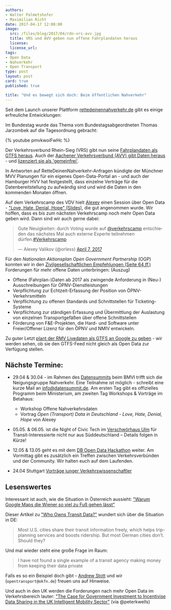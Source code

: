 ```yaml
---
authors:
- Walter Palmetshofer
- Maximilian Richt
date: 2017-04-17 12:00:00
image:
  src: /files/blog/2017/04/rdn-vrs-avv.jpg
  title: VRS und AVV geben nun offene Fahrplandaten heraus
  license: 
  license_url:
tags:
- Open Data
- Nahverkehr
- Open Transport
type: post
layout: post
card: true
published: true

title: "Und es bewegt sich doch: Beim öffentlichen Nahverkehr"
---
```


Seit dem Launch unserer Plattform [rettedeinennahverkehr.de](https://rettedeinennahverkehr.de/) gibt es einige erfreuliche Entwicklungen:

Im Bundestag wurde das Thema vom Bundestagsabgeordneten Thomas Jarzombek auf die Tagesordnung gebracht:

{% youtube pmvkwoiFwHc %}

Der Verkehrsverbund Rhein-Sieg (VRS) gibt nun seine [Fahrplandaten als GTFS heraus](https://www.vrsinfo.de/fahrplan/oepnv-daten-fuer-webentwickler.html). Auch der [Aachener Verkehrsverbund (AVV) gibt Daten heraus](http://data.ndovloket.nl/avv/) - und [lizenziert sie als 'gemeinfrei'](http://data.ndovloket.nl/avv/lizenz_und_readme.txt).

In Antworten auf RetteDeinenNahverkehr-Anfragen kündigte der Münchner MVV Planungen für ein eigenes Open-Data-Portal an - und auch der Hamburger HVV hat festgestellt, dass einzelne Verträge für die Datenbereitstellung zu aufwändig sind und wird die Daten in den kommenden Monaten öffnen.

Auf dem Verkehrscamp des VDV hielt [Alexey](https://twitter.com/orless/status/850286156587597826) einen Session über Open Data - ["Love, Hate, Denial, Hope" (Slides)](https://de.slideshare.net/orless/open-transport-data-in-deutschland-love-hate-denial-hope), die gut angenommen wurde. Wir hoffen, dass es bis zum nächsten Verkehrscamp noch mehr Open Data geben wird. Dann sind wir auch gerne dabei:

<blockquote class="twitter-tweet" data-lang="en"><p lang="de" dir="ltr">Gute Neuigkeiten: durch Voting wurde auf <a href="https://twitter.com/verkehrscamp">@verkehrscamp</a> entschieden das nächstes Mal auch externe Experte teilnehmen dürfen.<a href="https://twitter.com/hashtag/Verkehrscamp?src=hash">#Verkehrscamp</a></p>&mdash; Alexey Valikov (@orless) <a href="https://twitter.com/orless/status/850334094407979008">April 7, 2017</a></blockquote>

Für den _Nationalen Aktionsplan Open Government Partnership_ (OGP) konnten wir in den [Zivilgesellschaftlichen Empfehlungen (Seite 64 _ff._)](https://opengovpartnership.de/files/2017/03/170323_Zivilgesellschaftliche_Empfehlungen_NAP_OGP.pdf#page=64) Forderungen für mehr offene Daten unterbringen: (Auszug)

  * Offene (Fahrplan-)Daten ab 2017 als zwingende Anforderung in (Neu-) Ausschreibungen für ÖPNV-Dienstleistungen
  * Verpflichtung zur Echtzeit-Erfassung der Position von ÖPNV-Verkehrsmitteln
  * Verpflichtung zu offenen Standards und Schnittstellen für Ticketing-Systeme
  * Verpflichtung zur ständigen Erfassung und Übermittlung der Auslastung von einzelnen Transportgefäßen über offene Schnittstellen
  * Förderung von F&E-Projekten, die Hard- und Software unter Freier/Offener Lizenz für den ÖPNV und NMIV entwickeln. 

Zu guter Letzt [plant der RMV Livedaten als GTFS an Google zu geben](http://www.fnp.de/lokales/frankfurt/RMV-Chef-Knut-Ringat-bdquo-Digitalisierung-veraendert-die-Mobilitaet-ldquo;art675,2569135) - wir werden sehen, ob sie den GTFS-Feed nicht gleich als Open Data zur Verfügung stellen.

## Nächste Termine:
* 29.04 & 30.04 - im Rahmen des [Datensummits](https://datensummit.de) beim BMVI trifft sich die Neigungsgruppe Nahverkehr. Eine Teilnahme ist möglich - schreibt eine kurze Mail an info@datensummit.de.
  Am ersten Tag gibt es offizielles Programm beim Ministerium, am zweiten Tag Workshops & Vorträge im Betahaus:
  * Workshop Offene Nahverkehrsdaten
  * Vortrag _Open (Transport) Data in Deutschland - Love, Hate, Denial, Hope_ von Alexey

* 05.05. & 06.05. ist die Night of Civic Tech im [Verschwörhaus Ulm](http://verschwoerhaus.de) für Transit-Interessierte nicht nur aus Süddeutschland – Details folgen in Kürze!

* 12.05 & 13.05 geht es mit dem [DB Open Data Hackathon](https://www.mindboxberlin.com/index.php/db-hackathon-may-2017.html) weiter. Am Vormittag gibt es zusätzlich ein Treffen zwischen Verkehrsverbünden und der Community. Wir halten euch auf dem Laufenden.

* 24.04 Stuttgart [Vorträge junger Verkehrswissenschaftler](http://hamburg.dvwg.de/veranstaltungen/veranstaltungskalender/veranstaltung/datum/2017/04/24/vortraege-junger-verkehrswissenschaftler-4.html) 

## Lesenswertes

Interessant ist auch, wie die Situation in Österreich aussieht: ["Warum Google Maps die Wiener so viel zu Fuß gehen lässt"](http://derstandard.at/2000055668178/Warum-Google-Maps-die-Wiener-so-viel-zu-Fuss-gehen)

Dieser Artikel zu ["Who Owns Transit Data?"](https://www.citylab.com/transportation/2017/04/who-owns-transit-data/522444/) wundert sich über die Situation in DE:
> Most U.S. cities share their transit information freely, which helps trip-planning services and boosts ridership. But most German cities don’t. Should they?

Und mal wieder steht eine große Frage im Raum:

> I have not found a single example of a transit agency making money from keeping their data private

Falls es so ein Beispiel doch gibt - [Andrew Stott](https://twitter.com/DirDigEng) und wir (`opentransport@okfn.de`) freuen uns auf Hinweise.

Und auch in den UK werden die Forderungen nach mehr Open Data im Verkehrsbereich lauter: ["The Case for Government Investment to Incentivise Data Sharing in the UK Intelligent Mobility Sector"](https://ts.catapult.org.uk/intelligent-mobility/im-resources/opendata/) (via @peterkwells)	
